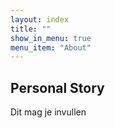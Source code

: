 ```yaml
---
layout: index
title: ""
show_in_menu: true
menu_item: "About"
---
```


## Personal Story

Dit mag je invullen


